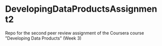 # DevelopingDataProductsAssignment2
Repo for the second peer review assignment of the Coursera course "Developing Data Products" (Week 3)
